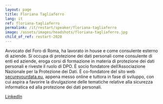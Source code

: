 ```yaml
---
layout: page
title: Floriana Tagliaferro
lang: it
ref: floriana-tagliaferro
permalink: /it/restart/speaker/floriana-tagliaferro
image: /assets/images/headshots/floriana-tagliaferro.jpg
child_of_ref: restart-2020
---
```


Avvocato del Foro di Roma, ha lavorato in house e come consulente esterno di aziende. Si occupa di protezione dei dati personali come consulente di enti ed aziende, eroga corsi di formazione in materia di protezione dei dati personali e riveste il ruolo di DPO. È socio fondatore dell’Associazione Nazionale per la Protezione dei Dati. È co-fondatore del sito web [secureyourdata.eu](https://www.secureyourdata.eu/), appena messo online e tuttora in fase di sviluppo, con cui aspira a favorire la divulgazione delle tematiche relative alla sicurezza informatica ed alla protezione dei dati personali.

[LinkedIn](https://www.linkedin.com/in/floriana-tagliaferro/)
